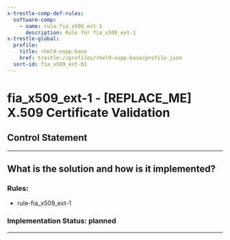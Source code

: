```yaml
---
x-trestle-comp-def-rules:
  software-comp:
    - name: rule-fia_x509_ext-1
      description: Rule for fia_x509_ext-1
x-trestle-global:
  profile:
    title: rhel9-ospp-base
    href: trestle://profiles/rhel9-ospp-base/profile.json
  sort-id: fia_x509_ext-01
---
```


# fia_x509_ext-1 - \[REPLACE_ME\] X.509 Certificate Validation

## Control Statement

______________________________________________________________________

## What is the solution and how is it implemented?

<!-- For implementation status enter one of: implemented, partial, planned, alternative, not-applicable -->

<!-- Note that the list of rules under ### Rules: is read-only and changes will not be captured after assembly to JSON -->

<!-- Add control implementation description here for control: fia_x509_ext-1 -->

### Rules:

  - rule-fia_x509_ext-1

### Implementation Status: planned

______________________________________________________________________
